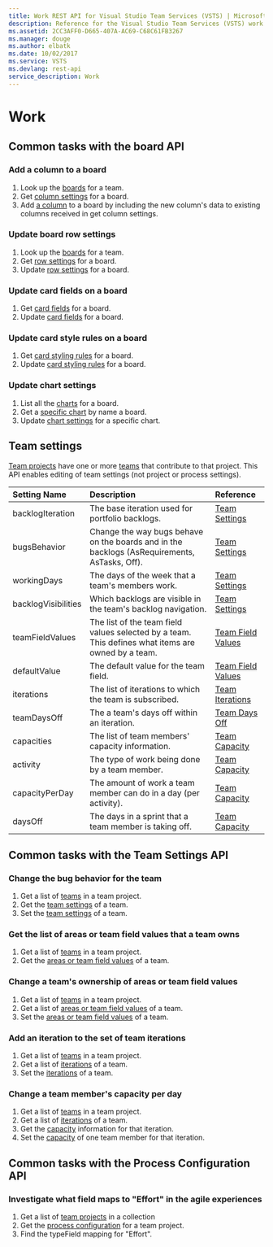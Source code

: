 ```yaml
---
title: Work REST API for Visual Studio Team Services (VSTS) | Microsoft Docs
description: Reference for the Visual Studio Team Services (VSTS) work REST API
ms.assetid: 2CC3AFF0-D665-407A-AC69-C68C61FB3267
ms.manager: douge
ms.author: elbatk
ms.date: 10/02/2017
ms.service: VSTS
ms.devlang: rest-api
service_description: Work
---
```


# Work

## Common tasks with the board API

### Add a column to a board
1. Look up the [boards](./boards/list.md) for a team.
2. Get [column settings](./columns/list.md) for a board.
3. Add [a column](./columns/update.md) to a board by including the new column's data to existing columns received in get column settings.

### Update board row settings
1. Look up the [boards](./boards/list.md) for a team.
2. Get [row settings](./rows/list.md) for a board.
3. Update [row settings](./rows/list.md) for a board.

### Update card fields on a board
1. Get [card fields](./cardfields/list.md) for a board.
2. Update [card fields](./cardfields/update.md) for a board.

### Update card style rules on a board
1. Get [card styling rules](./cardrules/list.md) for a board.
2. Update [card styling rules](./cardrules/list.md) for a board.

### Update chart settings
1. List all the [charts](./charts/list.md) for a board.
2. Get a [specific chart](./charts/get.md) by name a board.
3. Update [chart settings](./charts/update.md) for a specific chart.

## Team settings

[Team projects](../tfs/projects.md) have one or more [teams](../tfs/teams.md) that contribute to that project. This API enables editing of team settings (not project or process settings). 

| Setting Name  | Description | Reference
|:-----------   |:---------   |:---------
| backlogIteration | The base iteration used for portfolio backlogs. | [Team Settings](./teamsettings.md)
| bugsBehavior  | Change the way bugs behave on the boards and in the backlogs (AsRequirements, AsTasks, Off). | [Team Settings](./teamsettings.md)
| workingDays   | The days of the week that a team's members work. | [Team Settings](./teamsettings.md)
| backlogVisibilities | Which backlogs are visible in the team's backlog navigation. | [Team Settings](./teamsettings.md)
| teamFieldValues | The list of the team field values selected by a team. This defines what items are owned by a team. | [Team Field Values](./team-field-values.md)
| defaultValue  | The default value for the team field. | [Team Field Values](./team-field-values.md)
| iterations    | The list of iterations to which the team is subscribed. | [Team Iterations](./iterations.md)
| teamDaysOff   | The a team's days off within an iteration. | [Team Days Off](./team-days-off.md)
| capacities    | The list of team members' capacity information. | [Team Capacity](./capacities/list.md)
| activity      | The type of work being done by a team member. | [Team Capacity](./capacities/get.md)
| capacityPerDay| The amount of work a team member can do in a day (per activity). | [Team Capacity](./capacities.md/get.md)
| daysOff       | The days in a sprint that a team member is taking off. | [Team Capacity](./capacities/get.md)


## Common tasks with the Team Settings API

### Change the bug behavior for the team

1. Get a list of [teams](../core/projects.md) in a team project.
2. Get the [team settings](./teamsettings/get.md) of a team.
3. Set the [team settings](./teamsettings/update.md) of a team.



### Get the list of areas or team field values that a team owns

1. Get a list of [teams](../core/projects.md) in a team project.
2. Get the [areas or team field values](./teamfieldvalues/get.md) of a team.



### Change a team's ownership of areas or team field values

1. Get a list of [teams](../core/projects.md) in a team project.
2. Get a list of [areas or team field values](./team-field-values.md) of a team.
3. Set the [areas or team field values](./teamfieldvalues/update.md) of a team.



### Add an iteration to the set of team iterations

1. Get a list of [teams](../core/projects.md) in a team project.
2. Get a list of [iterations](./iterations.md) of a team.
3. Set the [iterations](./iterations/add.md) of a team.



### Change a team member's capacity per day

1. Get a list of [teams](../core/projects.md) in a team project.
2. Get a list of [iterations](./iterations.md) of a team.
3. Get the [capacity](./capacities/get.md) information for that iteration.
3. Set the [capacity](./capacities/update.md) of one team member for that iteration.



## Common tasks with the Process Configuration API

### Investigate what field maps to "Effort" in the agile experiences
1. Get a list of [team projects](../core/projects.md) in a collection
2. Get the [process configuration](./process-configuration.md) for a team project.
3. Find the typeField mapping for "Effort".
